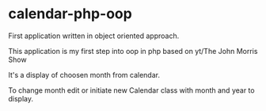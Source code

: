# calendar-php-oop

First application written in object oriented approach.

This application is my first step into oop in php based on yt/The John Morris Show

It's a display of choosen month from calendar.

To change month edit or initiate new Calendar class with month and year to display.
